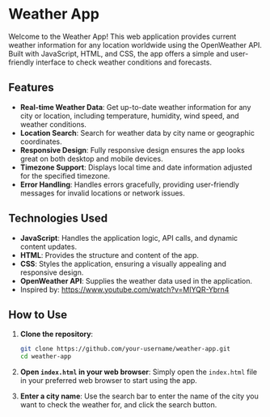# Weather App

Welcome to the Weather App! This web application provides current weather information for any location worldwide using the OpenWeather API. Built with JavaScript, HTML, and CSS, the app offers a simple and user-friendly interface to check weather conditions and forecasts.

## Features

- **Real-time Weather Data**: Get up-to-date weather information for any city or location, including temperature, humidity, wind speed, and weather conditions.
- **Location Search**: Search for weather data by city name or geographic coordinates.
- **Responsive Design**: Fully responsive design ensures the app looks great on both desktop and mobile devices.
- **Timezone Support**: Displays local time and date information adjusted for the specified timezone.
- **Error Handling**: Handles errors gracefully, providing user-friendly messages for invalid locations or network issues.

## Technologies Used

- **JavaScript**: Handles the application logic, API calls, and dynamic content updates.
- **HTML**: Provides the structure and content of the app.
- **CSS**: Styles the application, ensuring a visually appealing and responsive design.
- **OpenWeather API**: Supplies the weather data used in the application.
- Inspired by: https://www.youtube.com/watch?v=MIYQR-Ybrn4 

## How to Use

1. **Clone the repository**:
    ```bash
    git clone https://github.com/your-username/weather-app.git
    cd weather-app
    ```

2. **Open `index.html` in your web browser**:
    Simply open the `index.html` file in your preferred web browser to start using the app.

3. **Enter a city name**:
    Use the search bar to enter the name of the city you want to check the weather for, and click the search button.

